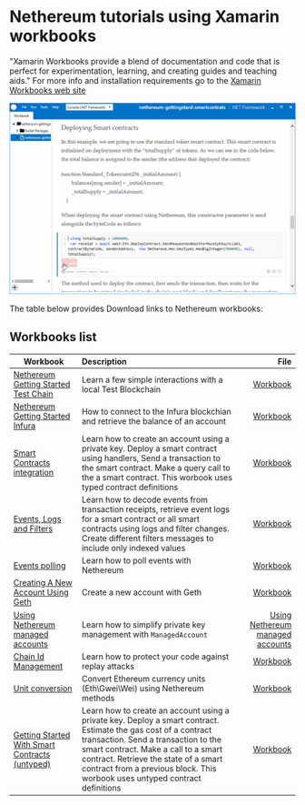 # Nethereum tutorials using Xamarin workbooks

"Xamarin Workbooks provide a blend of documentation and code that is perfect for experimentation, learning, and creating guides and teaching aids." For more info and installation requirements go to the [Xamarin Workbooks web site]( https://developer.xamarin.com/guides/cross-platform/workbooks/)

![Workbook sample](screenshots/deploymentSample.gif)

The table below provides Download links to Nethereum workbooks:

## Workbooks list

| Workbook      | Description   | File |
| ------------- |:-------------| -----:|
|[Nethereum Getting Started Test Chain](nethereum-gettingstarted-testchain.workbook)|Learn a few simple interactions with a local Test Blockchain|[Workbook](nethereum-gettingstarted-testchain.workbook)|
|[Nethereum Getting Started Infura](nethereum-gettingstarted-infura.workbook)|How to connect to the Infura blockchian and retrieve the balance of an account|[Workbook](nethereum-gettingstarted-infura.workbook)|
[Smart Contracts integration](nethereum-smartcontrats-gettingstarted.workbook)|Learn how to create an account using a private key. Deploy a smart contract using handlers, Send a transaction to the smart contract. Make a query call to the a smart contract. This worbook uses typed contract definitions|[Workbook](nethereum-smartcontrats-gettingstarted.workbook)|
[Events, Logs and Filters](nethereum-events-gettingstarted.worbook)|Learn how to decode events from transaction receipts, retrieve event logs for a smart contract or all smart contracts using logs and filter changes. Create different filters messages to include only indexed values |[Workbook](nethereum-events-gettingstarted.workbook)|
[Events polling ](nethereum-eventdtos-getallchanges.workbook)|Learn how to poll events with Nethereum |[Workbook](nethereum-eventdtos-getallchanges.workbook)|
|[Creating A New Account Using Geth](nethereum-creating-a-new-account-using-geth.workbook) |Create a new account with Geth |[Workbook](nethereum-creating-a-new-account-using-geth.workbook)|
|[Using Nethereum managed accounts](Nethereum.Workbooks/docs/nethereum-managed-accounts.workbook/index.workbook)| Learn how to simplify private key management with `ManagedAccount`|[Using Nethereum managed accounts](Nethereum.Workbooks/docs/nethereum-managed-accounts.workbook/index.workbook)
|[Chain Id Management](Nethereum-ChainID-Management.worbook) |Learn how to protect your code against replay attacks|[Workbook](Nethereum-ChainID-Management.workbook)|
[Unit conversion](nethereum-converting-units.worbook)|Convert Ethereum currency units \(Eth\Gwei\Wei\) using Nethereum methods|[Workbook](nethereum-converting-units.workbook)|
|[Getting Started With Smart Contracts (untyped)](nethereum-smartcontrats-untyped.worbook) |Learn how to create an account using a private key. Deploy a smart contract. Estimate the gas cost of a contract transaction. Send a transaction to the smart contract. Make a call to a smart contract. Retrieve the state of a smart contract from a previous block. This worbook uses untyped contract definitions|[Workbook](nethereum-smartcontrats-untyped.workbook)|
